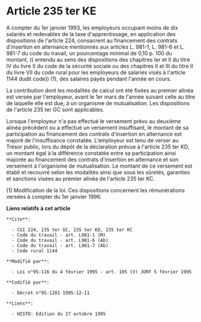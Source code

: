 # Article 235 ter KE

A compter du 1er janvier 1993, les employeurs occupant moins de dix salariés et redevables de la taxe d'apprentissage, en
application des dispositions de l'article 224, consacrent au financement des contrats d'insertion en alternance mentionnés
aux articles L. 981-1, L. 981-6 et L. 981-7 du code du travail, un pourcentage minimal de 0,10 p. 100 du montant, (( entendu
au sens des dispositions des chapitres Ier et II du titre IV du livre II du code de la sécurité sociale ou des chapitres II
et III du titre II du livre VII du code rural pour les employeurs de salariés visés à l'article 1144 dudit code)) (1), des
salaires payés pendant l'année en cours.

La contribution dont les modalités de calcul ont été fixées au premier alinéa est versée par l'employeur, avant le 1er mars
de l'année suivant celle au titre de laquelle elle est due, à un organisme de mutualisation. Les dispositions de l'article
235 ter GC sont applicables.

Lorsque l'employeur n'a pas effectué le versement prévu au deuxième alinéa précédent ou a effectué un versement insuffisant,
le montant de sa participation au financement des contrats d'insertion en alternance est majoré de l'insuffisance constatée.
L'employeur est tenu de verser au Trésor public, lors du dépôt de la déclaration prévue à l'article 235 ter KD, un montant
égal à la différence constatée entre sa participation ainsi majorée au financement des contrats d'insertion en alternance et
son versement à l'organisme de mutualisation. Le montant de ce versement est établi et recouvré selon les modalités ainsi que
sous les sûretés, garanties et sanctions visées au premier alinéa de l'article 235 ter KC.

(1) Modification de la loi. Ces dispositions concernent les rémunérations versées à compter du 1er janvier 1996.

**Liens relatifs à cet article**

	**Cite**:

	  - CGI 224, 235 ter GC, 235 ter KD, 235 ter KC
	  - Code du travail - art. L981-1 (M)
	  - Code du travail - art. L981-6 (Ab)
	  - Code du travail - art. L981-7 (Ab)
	  - Code rural 1144

	**Modifié par**:

	  - Loi n°95-116 du 4 février 1995 - art. 105 (V) JORF 5 février 1995

	**Codifié par**:

	  - Décret n°95-1281 1995-12-11

	**Liens**:

	  - HISTO: Edition du 27 octobre 1995
